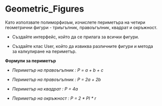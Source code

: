 Geometric_Figures
========
Като използвате полиморфизъм, изчислете периметъра на четири геометрични фигури - триъгълник, правоъгълник, квадрат и окръжност.

- Създайте интерфейс, който да се прилага за всички фигури.

- Създайте клас User, който да извиква различните фигури и метода за калкулиране на периметър.

**Формули за периметър**

- *Периметър на правоъгълник : P = a + b + c*

- *Периметър на правоъгълник : P = 2a + 2b*

- *Периметър на квадрат : P = 4a*

- *Периметър на окръжност : P = 2 * PI * r*